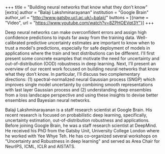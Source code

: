 +++
title = "Building neural networks that know what they don’t know"
[extra]
author = "Balaji Lakshminarayanan"
institution = "Google Brain"
author_url = "http://www.gatsby.ucl.ac.uk/~balaji/"
buttons = [{name = "Video", url = "https://www.youtube.com/watch?v=8ZPHOEVqt3Y"}]
+++

Deep neural networks can make overconfident errors and assign high confidence predictions to inputs far away from the training data. Well-calibrated predictive uncertainty estimates are important to know when to trust a model's predictions, especially for safe deployment of models in applications where the train and test distributions can be different. I'll first present some concrete examples that motivate the need for uncertainty and out-of-distribution (OOD) robustness in deep learning. Next, I'll present an overview of our recent work focused on building neural networks that know what they don’t know. In particular, I'll discuss two complementary directions: (1) spectral-normalized neural Gaussian process (SNGP) which improves single model uncertainty by combining smooth representations with last layer Gaussian process and (2) understanding deep ensembles from a loss landscape perspective and using these insights to devise better ensembles and Bayesian neural networks.

Balaji Lakshminarayanan is a staff research scientist at Google Brain. His recent research is focused on probabilistic deep learning, specifically, uncertainty estimation, out-of-distribution robustness and applications. Before joining Google Brain, he was a staff research scientist at DeepMind. He received his PhD from the Gatsby Unit, University College London where he worked with Yee Whye Teh. He has co-organized several workshops on "Uncertainty and Robustness in deep learning" and served as Area Chair for NeurIPS, ICML, ICLR and AISTATS.